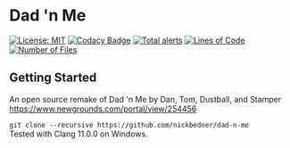 # Dad 'n Me

[![License: MIT](https://img.shields.io/badge/License-MIT-yellow.svg)](https://opensource.org/licenses/MIT)
[![Codacy Badge](https://app.codacy.com/project/badge/Grade/537531f30f60456c8cf0deab5db13c72)](https://www.codacy.com/gh/nickbedner/dad-n-me/dashboard?utm_source=github.com&amp;utm_medium=referral&amp;utm_content=nickbedner/dad-n-me&amp;utm_campaign=Badge_Grade)
[![Total alerts](https://img.shields.io/lgtm/alerts/g/nickbedner/dad-n-me.svg?logo=lgtm&logoWidth=18)](https://lgtm.com/projects/g/nickbedner/dad-n-me/alerts/)
[![Lines of Code](https://tokei.rs/b1/github/nickbedner/dad-n-me?category=lines)](https://github.com/XAMPPRocky/tokei)
[![Number of Files](https://tokei.rs/b1/github/nickbedner/dad-n-me?category=files)](https://github.com/XAMPPRocky/tokei)

## Getting Started

An open source remake of Dad 'n Me by Dan, Tom, Dustball, and Stamper
https://www.newgrounds.com/portal/view/254456

`git clone --recursive https://github.com/nickbedner/dad-n-me`  
Tested with Clang 11.0.0 on Windows.
